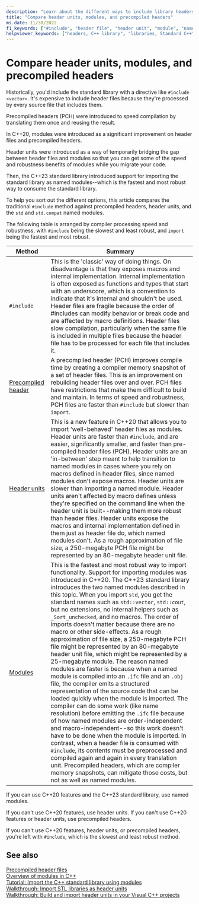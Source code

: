 ```yaml
---
description: "Learn about the different ways to include library headers in C++: header files vs modules vs header units vs precompiled headers."
title: "Compare header units, modules, and precompiled headers"
ms.date: 11/30/2022
f1_keywords: ["#include", "header file", "header unit", "module", "named module", "PCH", "precompiled header unit", "IFC"]
helpviewer_keywords: ["headers, C++ library", "libraries, Standard C++", "C++ Standard Library, headers", "STL", "Standard template library, headers", "precompiled header files, creating", "PCH files, creating", "import", "header unit", "ifc", "modules [C++]", "named modules [C++]", "import standard library (STL) using named modules"]
---
```

# Compare header units, modules, and precompiled headers

Historically, you'd include the standard library with a directive like `#include <vector>`. It's expensive to include header files because they're processed by every source file that includes them.

Precompiled headers (PCH) were introduced to speed compilation by translating them once and reusing the result.

In C++20, modules were introduced as a significant improvement on header files and precompiled headers.

Header units were introduced as a way of temporarily bridging the gap between header files and modules so that you can get some of the speed and robustness benefits of modules while you migrate your code.

Then, the C++23 standard library introduced support for importing the standard library as named modules--which is the fastest and most robust way to consume the standard library.

To help you sort out the different options, this article compares the traditional `#include` method against precompiled headers, header units, and the `std` and `std.compat` named modules.

The following table is arranged by compiler processing speed and robustness, with `#include` being the slowest and least robust, and `import` being the fastest and most robust.

| Method | Summary |
|---|---|
| `#include` | This is the 'classic' way of doing things. On disadvantage is that they exposes macros and internal implementation. Internal implementation is often exposed as functions and types that start with an underscore, which is a convention to indicate that it's internal and shouldn't be used. Header files are fragile because the order of #includes can modify behavior or break code and are affected by macro definitions. Header files slow compilation, particularly when the same file is included in multiple files because the header file has to be processed for each file that includes it. |
| [Precompiled header](../build/creating-precompiled-header-files.md) | A precompiled header (PCH) improves compile time by creating a compiler memory snapshot of a set of header files. This is an improvement on rebuilding header files over and over. PCH files have restrictions that make them difficult to build and maintain. In terms of speed and robustness, PCH files are faster than `#include` but slower than `import`.|
| [Header units](../build/walkthrough-header-units.md) | This is a new feature in C++20 that allows you to import 'well-behaved' header files as modules. Header units are faster than `#include`, and are easier, significantly smaller, and faster than pre-compiled header files (PCH). Header units are an 'in-between' step meant to help transition to named modules in cases where you rely on macros defined in header files, since named modules don't expose macros. Header units are slower than importing a named module. Header units aren't affected by macro defines unless they're specified on the command line when the header unit is built--making them more robust than header files. Header units expose the macros and internal implementation defined in them just as header file do, which named modules don't. As a rough approximation of file size, a 250-megabyte PCH file might be represented by an 80-megabyte header unit file. |
| [Modules](../cpp/modules-cpp.md) | This is the fastest and most robust way to import functionality. Support for importing modules was introduced in C++20. The C++23 standard library introduces the two named modules described in this topic. When you import `std`, you get the standard names such as `std::vector`, `std::cout`, but no extensions, no internal helpers such as `_Sort_unchecked`, and no macros. The order of imports doesn't matter because there are no macro or other side-effects. As a rough approximation of file size, a 250-megabyte PCH file might be represented by an 80-megabyte header unit file, which might be represented by a 25-megabyte module. The reason named modules are faster is because when a named module is compiled into an `.ifc` file and an `.obj` file, the compiler emits a structured representation of the source code that can be loaded quickly when the module is imported. The compiler can do some work (like name resolution) before emitting the `.ifc` file because of how named modules are order-independent and macro-independent--so this work doesn't have to be done when the module is imported. In contrast, when a header file is consumed with `#include`, its contents must be preprocessed and compiled again and again in every translation unit. Precompiled headers, which are compiler memory snapshots, can mitigate those costs, but not as well as named modules. |

If you can use C++20 features and the C++23 standard library, use named modules.

If you can't use C++20 features, use header units. If you can't use C++20 features or header units, use precompiled headers.

If you can't use C++20 features, header units, or precompiled headers, you're left with `#include`, which is the slowest and least robust method.

## See also

[Precompiled header files](creating-precompiled-header-files.md)\
[Overview of modules in C++](../cpp/modules-cpp.md)\
[Tutorial: Import the C++ standard library using modules](../cpp/tutorial-import-stl-named-module.md)\
[Walkthrough: Import STL libraries as header units](walkthrough-import-stl-header-units.md#approach1)\
[Walkthrough: Build and import header units in your Visual C++ projects](walkthrough-header-units.md)